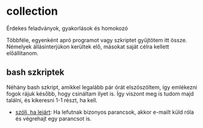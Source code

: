 # collection
Érdekes feladványok, gyakorlások és homokozó

Többféle, egyenként apró programot vagy szkriptet gyűjtötem itt össze. Némelyek állásinterjúkon kerültek elő, másokat saját célra kellett előállítanom.

## bash szkriptek
Néhány bash szkript, amikkel legalább pár órát elszöszöltem, így emlékezni fogok rájuk később, hogy csináltam ilyet is. Így viszont meg is tudom majd találni, és kikeresni 1-1 részt, ha kell.
* [szólj, ha lejárt](do_if_finished): Ha lefutnak bizonyos parancsok, akkor e-mailt küld róla és végrehajt egy parancsot is.